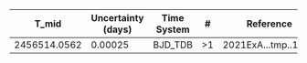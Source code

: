 |T_mid        |Uncertainty (days)|Time System|#  |Reference           |
|-------------|------------------|-----------|---|--------------------|
|2456514.0562 |0.00025           |BJD_TDB    |>1 |2021ExA...tmp..101K |
